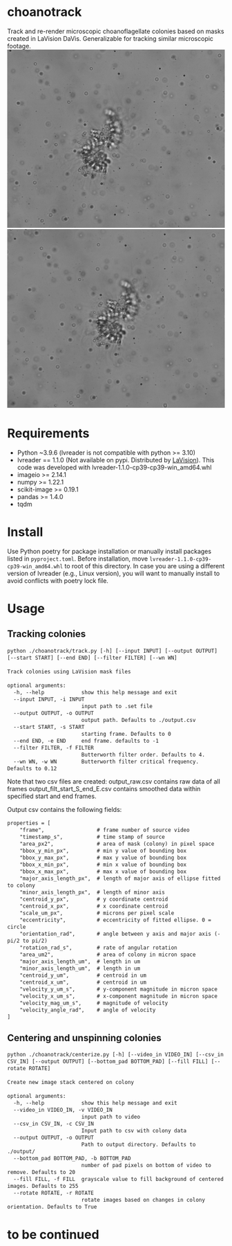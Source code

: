 # choanotrack
Track and re-render microscopic choanoflagellate colonies based on masks created in LaVision DaVis.
Generalizable for tracking similar microscopic footage.
![preview](assets/inertial_smaller.gif) ![preview](assets/unspun_smaller.gif)



# Requirements
* Python ~3.9.6 (lvreader is not compatible with python >= 3.10)
* lvreader == 1.1.0 (Not available on pypi. Distributed by [LaVision](https://www.lavision.de/en/)). This code was developed with lvreader-1.1.0-cp39-cp39-win_amd64.whl
* imageio >= 2.14.1
* numpy >= 1.22.1
* scikit-image >= 0.19.1
* pandas >= 1.4.0
* tqdm

# Install
Use Python poetry for package installation or manually install packages listed in `pyproject.toml`.
Before installation, move `lvreader-1.1.0-cp39-cp39-win_amd64.whl` to root of this directory.
In case you are using a different version of lvreader (e.g., Linux version), you will want to manually install to avoid conflicts with poetry lock file.

# Usage
## Tracking colonies
```
python ./choanotrack/track.py [-h] [--input INPUT] [--output OUTPUT] [--start START] [--end END] [--filter FILTER] [--wn WN]

Track colonies using LaVision mask files

optional arguments:
  -h, --help            show this help message and exit
  --input INPUT, -i INPUT
                        input path to .set file
  --output OUTPUT, -o OUTPUT
                        output path. Defaults to ./output.csv
  --start START, -s START
                        starting frame. Defaults to 0
  --end END, -e END     end frame. defaults to -1
  --filter FILTER, -f FILTER
                        Butterworth filter order. Defaults to 4.
  --wn WN, -w WN        Butterworth filter critical frequency. Defaults to 0.12
```
Note that two csv files are created:
output_raw.csv contains raw data of all frames
output_filt_start_S_end_E.csv contains smoothed data within specified start and end frames.

Output csv contains the following fields:
```
properties = [
    "frame",                 # frame number of source video
    "timestamp_s",           # time stamp of source
    "area_px2",              # area of mask (colony) in pixel space
    "bbox_y_min_px",         # min y value of bounding box
    "bbox_y_max_px",         # max y value of bounding box
    "bbox_x_min_px",         # min x value of bounding box
    "bbox_x_max_px",         # max x value of bounding box
    "major_axis_length_px",  # length of major axis of ellipse fitted to colony
    "minor_axis_length_px",  # length of minor axis
    "centroid_y_px",         # y coordinate centroid
    "centroid_x_px",         # x coordinate centroid
    "scale_um_px",           # microns per pixel scale
    "eccentricity",          # eccentricity of fitted ellipse. 0 = circle
    "orientation_rad",       # angle between y axis and major axis (-pi/2 to pi/2)
    "rotation_rad_s",        # rate of angular rotation
    "area_um2",              # area of colony in micron space
    "major_axis_length_um",  # length in um
    "minor_axis_length_um",  # length in um
    "centroid_y_um",         # centroid in um
    "centroid_x_um",         # centroid in um
    "velocity_y_um_s",       # y-component magnitude in micron space
    "velocity_x_um_s",       # x-component magnitude in micron space
    "velocity_mag_um_s",     # magnitude of velocity
    "velocity_angle_rad",    # angle of velocity
]
```

## Centering and unspinning colonies
```
python ./choanotrack/centerize.py [-h] [--video_in VIDEO_IN] [--csv_in CSV_IN] [--output OUTPUT] [--bottom_pad BOTTOM_PAD] [--fill FILL] [--rotate ROTATE]

Create new image stack centered on colony

optional arguments:
  -h, --help            show this help message and exit
  --video_in VIDEO_IN, -v VIDEO_IN
                        input path to video
  --csv_in CSV_IN, -c CSV_IN
                        Input path to csv with colony data
  --output OUTPUT, -o OUTPUT
                        Path to output directory. Defaults to ./output/
  --bottom_pad BOTTOM_PAD, -b BOTTOM_PAD
                        number of pad pixels on bottom of video to remove. Defaults to 20
  --fill FILL, -f FILL  grayscale value to fill background of centered images. Defaults to 255
  --rotate ROTATE, -r ROTATE
                        rotate images based on changes in colony orientation. Defaults to True
```


# to be continued